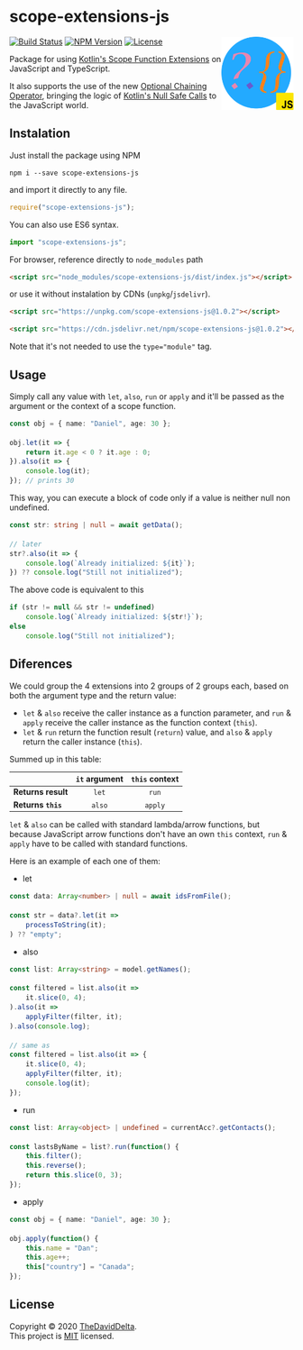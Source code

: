 # scope-extensions-js

<img src="img/logo.png" width="128" align="right">

[![Build Status](https://travis-ci.com/TheDavidDelta/scope-extensions-js.svg?branch=master)](https://travis-ci.com/TheDavidDelta/scope-extensions-js)
[![NPM Version](https://img.shields.io/npm/v/scope-extensions-js)](https://www.npmjs.com/package/scope-extensions-js)
[![License](https://img.shields.io/github/license/TheDavidDelta/scope-extensions-js)](./LICENSE)

Package for using [Kotlin's Scope Function Extensions](https://kotlinlang.org/docs/reference/scope-functions.html) on JavaScript and TypeScript.

It also supports the use of the new [Optional Chaining Operator](https://github.com/tc39/proposal-optional-chaining), bringing the logic of [Kotlin's Null Safe Calls](https://kotlinlang.org/docs/reference/null-safety.html) to the JavaScript world.

## Instalation

Just install the package using NPM

```shell
npm i --save scope-extensions-js
```

and import it directly to any file.

```javascript
require("scope-extensions-js");
```

You can also use ES6 syntax.

```javascript
import "scope-extensions-js";
```

For browser, reference directly to `node_modules` path

```html
<script src="node_modules/scope-extensions-js/dist/index.js"></script>
```

or use it without instalation by CDNs (`unpkg`/`jsdelivr`).

```html
<script src="https://unpkg.com/scope-extensions-js@1.0.2"></script>
```

```html
<script src="https://cdn.jsdelivr.net/npm/scope-extensions-js@1.0.2"></script>
```

Note that it's not needed to use the `type="module"` tag.

## Usage

Simply call any value with `let`, `also`, `run` or `apply` and it'll be passed as the argument or the context of a scope function.

```typescript
const obj = { name: "Daniel", age: 30 };

obj.let(it => {
    return it.age < 0 ? it.age : 0;
}).also(it => {
    console.log(it);
}); // prints 30
```

This way, you can execute a block of code only if a value is neither null non undefined.

```typescript
const str: string | null = await getData();

// later
str?.also(it => {
    console.log(`Already initialized: ${it}`);
}) ?? console.log("Still not initialized");
```

The above code is equivalent to this

```typescript
if (str != null && str != undefined)
    console.log(`Already initialized: ${str!}`);
else
    console.log("Still not initialized");
```

## Diferences

We could group the 4 extensions into 2 groups of 2 groups each, based on both the argument type and the return value:
+ `let` & `also` receive the caller instance as a function parameter, and `run` & `apply` receive the caller instance as the function context (`this`).
+ `let` & `run` return the function result (`return`) value, and `also` & `apply` return the caller instance (`this`).

Summed up in this table:

|                    | **`it` argument** | **`this` context** |
|--------------------|:-----------------:|:------------------:|
| **Returns result** | `let`             | `run`              |
| **Returns `this`** | `also`            | `apply`            |

`let` & `also` can be called with standard lambda/arrow functions, but because JavaScript arrow functions don't have an own `this` context, `run` & `apply` have to be called with standard functions.

Here is an example of each one of them:
+ let
```typescript
const data: Array<number> | null = await idsFromFile();

const str = data?.let(it => 
    processToString(it);
) ?? "empty";
```
+ also
```typescript
const list: Array<string> = model.getNames();

const filtered = list.also(it => 
    it.slice(0, 4);
).also(it =>
    applyFilter(filter, it);
).also(console.log);

// same as
const filtered = list.also(it => {
    it.slice(0, 4);
    applyFilter(filter, it);
    console.log(it);
});
```
+ run
```typescript
const list: Array<object> | undefined = currentAcc?.getContacts();

const lastsByName = list?.run(function() {
    this.filter();
    this.reverse();
    return this.slice(0, 3);
});
```
+ apply
```typescript
const obj = { name: "Daniel", age: 30 };

obj.apply(function() {
    this.name = "Dan";
    this.age++;
    this["country"] = "Canada";
});
```

## License

Copyright © 2020 [TheDavidDelta](https://github.com/TheDavidDelta).  
This project is [MIT](./LICENSE) licensed.
